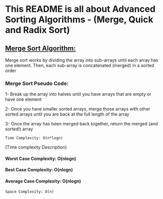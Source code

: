 # This README is all about Advanced Sorting Algorithms - (Merge, Quick and Radix Sort)

## [Merge Sort Algorithm:](https://www.notion.so/Merge-Sort-59be0cbb831a47bebdf7e4daf26ce555?pvs=4)

Merge sort works by dividing the array into sub-arrays until each array has one element.
Then, each sub-array is concatenated (merged) in a sorted order

### Merge Sort Pseudo Code:

1- Break up the array into halves until you have arrays that are empty or have one element

2- Once you have smaller sorted arrays, merge those arrays with other sorted arrays until you are back at the full length of the array

3- Once the array has been merged back together, return the merged (and sorted!) array

`Time Complexity: O(n*logn)`

(Time complexity Description)

#### Worst Case Complexity: O(nlogn)

#### Best Case Complexity: O(nlogn)

#### Average Case Complexity: O(nlogn)

`Space Complexity: O(n)`

